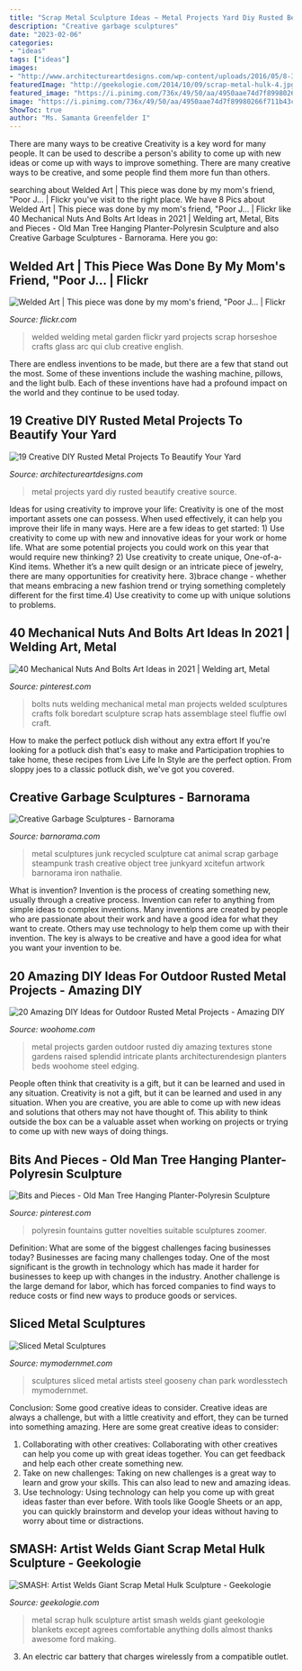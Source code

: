```yaml
---
title: "Scrap Metal Sculpture Ideas ~ Metal Projects Yard Diy Rusted Beautify Creative Source"
description: "Creative garbage sculptures"
date: "2023-02-06"
categories:
- "ideas"
tags: ["ideas"]
images:
- "http://www.architectureartdesigns.com/wp-content/uploads/2016/05/8-30.jpg"
featuredImage: "http://geekologie.com/2014/10/09/scrap-metal-hulk-4.jpg"
featured_image: "https://i.pinimg.com/736x/49/50/aa/4950aae74d7f89980266f711b43c5b6a.jpg"
image: "https://i.pinimg.com/736x/49/50/aa/4950aae74d7f89980266f711b43c5b6a.jpg"
ShowToc: true
author: "Ms. Samanta Greenfelder I"
---
```



There are many ways to be creative
Creativity is a key word for many people. It can be used to describe a person's ability to come up with new ideas or come up with ways to improve something. There are many creative ways to be creative, and some people find them more fun than others.

	

		
searching about Welded Art | This piece was done by my mom&#039;s friend, &quot;Poor J… | Flickr you've visit to the right place. We have 8 Pics about Welded Art | This piece was done by my mom&#039;s friend, &quot;Poor J… | Flickr like 40 Mechanical Nuts And Bolts Art Ideas in 2021 | Welding art, Metal, Bits and Pieces - Old Man Tree Hanging Planter-Polyresin Sculpture and also Creative Garbage Sculptures - Barnorama. Here you go:
		
    
## Welded Art | This Piece Was Done By My Mom&#039;s Friend, &quot;Poor J… | Flickr

<img loading=lazy src="https://c1.staticflickr.com/5/4062/5077540608_c50c451fb3_b.jpg" onerror="this.onerror=null;this.src='https://tse1.mm.bing.net/th?id=OIP.46guYRJqYzq_PXsyX9puIAHaLG&amp;pid=15.1';" alt="Welded Art | This piece was done by my mom&#039;s friend, &quot;Poor J… | Flickr">

_Source: flickr.com_

>welded welding metal garden flickr yard projects scrap horseshoe crafts glass arc qui club creative english. 

	

There are endless inventions to be made, but there are a few that stand out the most. Some of these inventions include the washing machine, pillows, and the light bulb. Each of these inventions have had a profound impact on the world and they continue to be used today.

    
## 19 Creative DIY Rusted Metal Projects To Beautify Your Yard

<img loading=lazy src="http://www.architectureartdesigns.com/wp-content/uploads/2016/05/8-30.jpg" onerror="this.onerror=null;this.src='https://tse1.mm.bing.net/th?id=OIP.raMjmZuV-PXW5Mj0a8rHjwHaJ4&amp;pid=15.1';" alt="19 Creative DIY Rusted Metal Projects To Beautify Your Yard">

_Source: architectureartdesigns.com_

>metal projects yard diy rusted beautify creative source. 

	

Ideas for using creativity to improve your life:
Creativity is one of the most important assets one can possess. When used effectively, it can help you improve their life in many ways. Here are a few ideas to get started: 1) Use creativity to come up with new and innovative ideas for your work or home life. What are some potential projects you could work on this year that would require new thinking? 2) Use creativity to create unique, One-of-a-Kind items. Whether it’s a new quilt design or an intricate piece of jewelry, there are many opportunities for creativity here. 3)brace change - whether that means embracing a new fashion trend or trying something completely different for the first time.4) Use creativity to come up with unique solutions to problems.

    
## 40 Mechanical Nuts And Bolts Art Ideas In 2021 | Welding Art, Metal

<img loading=lazy src="https://i.pinimg.com/736x/bd/15/34/bd1534d517bc5286ee90e9bbc957532a.jpg" onerror="this.onerror=null;this.src='https://tse1.mm.bing.net/th?id=OIP.EwESSapcVMlwE4iAsISfUQHaJ4&amp;pid=15.1';" alt="40 Mechanical Nuts And Bolts Art Ideas in 2021 | Welding art, Metal">

_Source: pinterest.com_

>bolts nuts welding mechanical metal man projects welded sculptures crafts folk boredart sculpture scrap hats assemblage steel fluffie owl craft. 

	

How to make the perfect potluck dish without any extra effort
If you're looking for a potluck dish that's easy to make and Participation trophies to take home, these recipes from Live Life In Style are the perfect option. From sloppy joes to a classic potluck dish, we've got you covered.

    
## Creative Garbage Sculptures - Barnorama

<img loading=lazy src="http://www.barnorama.com/wp-content/images/2011/03/b545/07.jpg" onerror="this.onerror=null;this.src='https://tse3.mm.bing.net/th?id=OIP.7EfASxTRi0FGZlT7STHFewHaLG&amp;pid=15.1';" alt="Creative Garbage Sculptures - Barnorama">

_Source: barnorama.com_

>metal sculptures junk recycled sculpture cat animal scrap garbage steampunk trash creative object tree junkyard xcitefun artwork barnorama iron nathalie. 

	

What is invention?
Invention is the process of creating something new, usually through a creative process. Invention can refer to anything from simple ideas to complex inventions. Many inventions are created by people who are passionate about their work and have a good idea for what they want to create. Others may use technology to help them come up with their invention. The key is always to be creative and have a good idea for what you want your invention to be.

    
## 20 Amazing DIY Ideas For Outdoor Rusted Metal Projects - Amazing DIY

<img loading=lazy src="http://www.woohome.com/wp-content/uploads/2016/02/rusted-metal-projects-woohome-9-3.jpg" onerror="this.onerror=null;this.src='https://tse2.mm.bing.net/th?id=OIP.W7S7Cq4jUGVHeGkNcOWzlAHaKf&amp;pid=15.1';" alt="20 Amazing DIY Ideas for Outdoor Rusted Metal Projects - Amazing DIY">

_Source: woohome.com_

>metal projects garden outdoor rusted diy amazing textures stone gardens raised splendid intricate plants architecturendesign planters beds woohome steel edging. 

	

People often think that creativity is a gift, but it can be learned and used in any situation.
Creativity is not a gift, but it can be learned and used in any situation. When you are creative, you are able to come up with new ideas and solutions that others may not have thought of. This ability to think outside the box can be a valuable asset when working on projects or trying to come up with new ways of doing things.

    
## Bits And Pieces - Old Man Tree Hanging Planter-Polyresin Sculpture

<img loading=lazy src="https://i.pinimg.com/736x/49/50/aa/4950aae74d7f89980266f711b43c5b6a.jpg" onerror="this.onerror=null;this.src='https://tse3.mm.bing.net/th?id=OIP.znRlZoRym_S5AaIlB4jSbQHaHa&amp;pid=15.1';" alt="Bits and Pieces - Old Man Tree Hanging Planter-Polyresin Sculpture">

_Source: pinterest.com_

>polyresin fountains gutter novelties suitable sculptures zoomer. 

	

Definition: What are some of the biggest challenges facing businesses today?
Businesses are facing many challenges today. One of the most significant is the growth in technology which has made it harder for businesses to keep up with changes in the industry. Another challenge is the large demand for labor, which has forced companies to find ways to reduce costs or find new ways to produce goods or services.

    
## Sliced Metal Sculptures

<img loading=lazy src="https://mymodernmet.com/wp/wp-content/uploads/archive/fGq1p6DSBiIB5QXmYpml_1082075415.jpeg" onerror="this.onerror=null;this.src='https://tse4.mm.bing.net/th?id=OIP.Dev-uCNdXmugKYj3NYRlCwHaLJ&amp;pid=15.1';" alt="Sliced Metal Sculptures">

_Source: mymodernmet.com_

>sculptures sliced metal artists steel gooseny chan park wordlesstech mymodernmet. 

	

Conclusion: Some good creative ideas to consider.
Creative ideas are always a challenge, but with a little creativity and effort, they can be turned into something amazing. Here are some great creative ideas to consider: 
1. Collaborating with other creatives: Collaborating with other creatives can help you come up with great ideas together. You can get feedback and help each other create something new. 
2. Take on new challenges: Taking on new challenges is a great way to learn and grow your skills. This can also lead to new and amazing ideas. 
3. Use technology: Using technology can help you come up with great ideas faster than ever before. With tools like Google Sheets or an app, you can quickly brainstorm and develop your ideas without having to worry about time or distractions.

    
## SMASH: Artist Welds Giant Scrap Metal Hulk Sculpture - Geekologie

<img loading=lazy src="http://geekologie.com/2014/10/09/scrap-metal-hulk-4.jpg" onerror="this.onerror=null;this.src='https://tse3.mm.bing.net/th?id=OIP.8cm_zDaVyOR_Jsvq3IZhmAHaJ3&amp;pid=15.1';" alt="SMASH: Artist Welds Giant Scrap Metal Hulk Sculpture - Geekologie">

_Source: geekologie.com_

>metal scrap hulk sculpture artist smash welds giant geekologie blankets except agrees comfortable anything dolls almost thanks awesome ford making. 

	

3. An electric car battery that charges wirelessly from a compatible outlet. 

